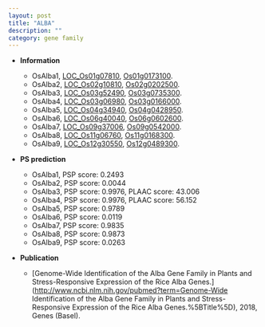 ```yaml
---
layout: post
title: "ALBA"
description: ""
category: gene family
---
```


* **Information**  
    + OsAlba1, [LOC_Os01g07810](http://rice.uga.edu/cgi-bin/ORF_infopage.cgi?orf=LOC_Os01g07810), [Os01g0173100](http://rapdb.dna.affrc.go.jp/viewer/gbrowse_details/irgsp1?name=Os01g0173100).
    + OsAlba2, [LOC_Os02g10810](http://rice.uga.edu/cgi-bin/ORF_infopage.cgi?orf=LOC_Os02g10810), [Os02g0202500](http://rapdb.dna.affrc.go.jp/viewer/gbrowse_details/irgsp1?name=Os02g0202500).
    + OsAlba3, [LOC_Os03g52490](http://rice.uga.edu/cgi-bin/ORF_infopage.cgi?orf=LOC_Os03g52490), [Os03g0735300](http://rapdb.dna.affrc.go.jp/viewer/gbrowse_details/irgsp1?name=Os03g0735300).
    + OsAlba4, [LOC_Os03g06980](http://rice.uga.edu/cgi-bin/ORF_infopage.cgi?orf=LOC_Os03g06980), [Os03g0166000](http://rapdb.dna.affrc.go.jp/viewer/gbrowse_details/irgsp1?name=Os03g0166000).
    + OsAlba5, [LOC_Os04g34940](http://rice.uga.edu/cgi-bin/ORF_infopage.cgi?orf=LOC_Os04g34940), [Os04g0428950](http://rapdb.dna.affrc.go.jp/viewer/gbrowse_details/irgsp1?name=Os04g0428950).
    + OsAlba6, [LOC_Os06g40040](http://rice.uga.edu/cgi-bin/ORF_infopage.cgi?orf=LOC_Os06g40040), [Os06g0602600](http://rapdb.dna.affrc.go.jp/viewer/gbrowse_details/irgsp1?name=Os06g0602600).
    + OsAlba7, [LOC_Os09g37006](http://rice.uga.edu/cgi-bin/ORF_infopage.cgi?orf=LOC_Os09g37006), [Os09g0542000](http://rapdb.dna.affrc.go.jp/viewer/gbrowse_details/irgsp1?name=Os09g0542000).
    + OsAlba8, [LOC_Os11g06760](http://rice.uga.edu/cgi-bin/ORF_infopage.cgi?orf=LOC_Os11g06760), [Os11g0168300](http://rapdb.dna.affrc.go.jp/viewer/gbrowse_details/irgsp1?name=Os11g0168300).
    + OsAlba9, [LOC_Os12g30550](http://rice.uga.edu/cgi-bin/ORF_infopage.cgi?orf=LOC_Os12g30550), [Os12g0489300](http://rapdb.dna.affrc.go.jp/viewer/gbrowse_details/irgsp1?name=Os12g0489300).

* **PS prediction**
    + OsAlba1, PSP score: 0.2493
    + OsAlba2, PSP score: 0.0044
    + OsAlba3, PSP score: 0.9976, PLAAC score: 43.006
    + OsAlba4, PSP score: 0.9976, PLAAC score: 56.152
    + OsAlba5, PSP score: 0.9789
    + OsAlba6, PSP score: 0.0119
    + OsAlba7, PSP score: 0.9835
    + OsAlba8, PSP score: 0.9873
    + OsAlba9, PSP score: 0.0263

* **Publication**  
    + [Genome-Wide Identification of the Alba Gene Family in Plants and Stress-Responsive Expression of the Rice Alba Genes.](http://www.ncbi.nlm.nih.gov/pubmed?term=Genome-Wide Identification of the Alba Gene Family in Plants and Stress-Responsive Expression of the Rice Alba Genes.%5BTitle%5D), 2018, Genes (Basel).



